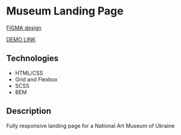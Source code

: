 # Museum Landing Page
[FIGMA design](https://www.figma.com/file/HL3XGt5ZatvJoYBhOaWY5x/museum-prototype?node-id=323%3A1957)

[DEMO LINK](https://dlugash.github.io/Museum_2/)

## Technologies
- HTML/CSS
- Grid and Flexbox
- SCSS
- BEM

## Description
Fully responsive landing page for a National Art Museum of Ukraine

